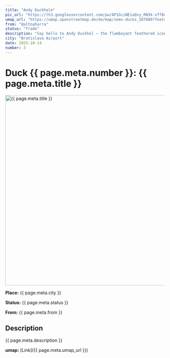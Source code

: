 ```yaml
---
title: "Andy Duckhole"
pic_url: "https://lh3.googleusercontent.com/pw/AP1GczNEioQvy_RN3k-xTf8ue4IlZkm8OKblTbpllQz24-yhOhAETVnxXEjIDGrayDOHk6l-5I4xCJ9pUi2uz1nFL9eg6xHefd-2gfsWTsHbYEawAmsi4TGrCnwziiqqPk2PBUMWrXC8344PnANqAbLUxAW01g=w1081-h1441-s-no-gm"
umap_url: "https://umap.openstreetmap.de/de/map/sems-ducks_107680?feature=Andy%20Duckhole#6/51.768/15.831"
from: "@altnaharra"
status: "Trade"
description: "Say hello to Andy Duckhol – the flamboyant feathered icon of the Pop Art world.Bold, bright, and ready for the spotlight, this duck channels the spirit of Andy Warhol with vibrant colors and unmistakable attitude.Whether in the bath or on the shelf, Andy Duckhol proves that every duck deserves their 15 minutes of fame."
city: "Bratislava Airport"
date: 2025-10-14
number: 3
---
```

# Duck {{ page.meta.number }}: {{ page.meta.title }}

<img src="{{ page.meta.pic_url }}" alt="{{ page.meta.title }}" width="600">


**Place:** {{ page.meta.city }}

**Status:** {{ page.meta.status }}

**From:** {{ page.meta.from }}

## Description

{{ page.meta.description }}

**umap:** [Link]({{ page.meta.umap_url }})
